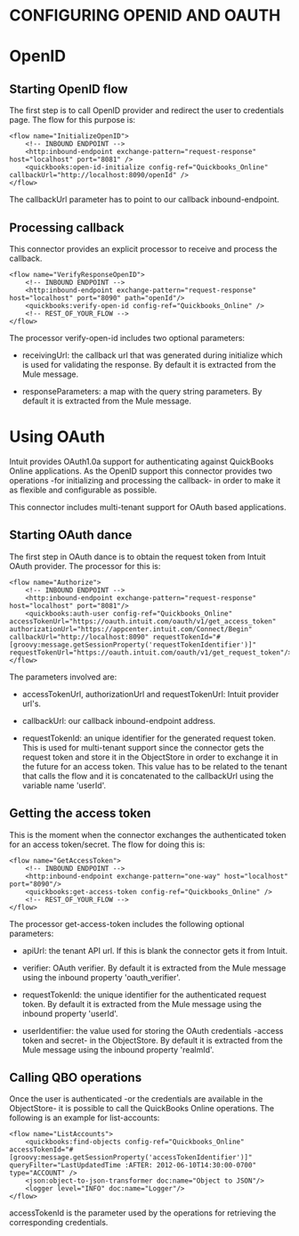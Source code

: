 CONFIGURING OPENID AND OAUTH
============================

OpenID
======

Starting OpenID flow
--------------------

The first step is to call OpenID provider and redirect the user to credentials page. The flow for this purpose is:

	<flow name="InitializeOpenID">
		<!-- INBOUND ENDPOINT -->
        <http:inbound-endpoint exchange-pattern="request-response" host="localhost" port="8081" />
        <quickbooks:open-id-initialize config-ref="Quickbooks_Online" callbackUrl="http://localhost:8090/openId" /> 
    </flow>

The callbackUrl parameter has to point to our callback inbound-endpoint.

Processing callback
-------------------

This connector provides an explicit processor to receive and process the callback.

	<flow name="VerifyResponseOpenID">
		<!-- INBOUND ENDPOINT -->
        <http:inbound-endpoint exchange-pattern="request-response" host="localhost" port="8090" path="openId"/>
        <quickbooks:verify-open-id config-ref="Quickbooks_Online" />
        <!-- REST_OF_YOUR_FLOW -->
    </flow>

The processor verify-open-id includes two optional parameters:

* receivingUrl: the callback url that was generated during initialize which is used for validating the response. By default it is extracted from the Mule message.

* responseParameters: a map with the query string parameters. By default it is extracted from the Mule message.

Using OAuth
===========

Intuit provides OAuth1.0a support for authenticating against QuickBooks Online applications. As the OpenID support this connector provides two operations -for initializing and processing the callback- in order to make it as flexible and configurable as possible. 

This connector includes multi-tenant support for OAuth based applications.

Starting OAuth dance
--------------------

The first step in OAuth dance is to obtain the request token from Intuit OAuth provider. The processor for this is:

	<flow name="Authorize">
		<!-- INBOUND ENDPOINT -->
        <http:inbound-endpoint exchange-pattern="request-response" host="localhost" port="8081"/>
        <quickbooks:auth-user config-ref="Quickbooks_Online" accessTokenUrl="https://oauth.intuit.com/oauth/v1/get_access_token" authorizationUrl="https://appcenter.intuit.com/Connect/Begin" callbackUrl="http://localhost:8090" requestTokenId="#[groovy:message.getSessionProperty('requestTokenIdentifier')]" requestTokenUrl="https://oauth.intuit.com/oauth/v1/get_request_token"/>
    </flow>

The parameters involved are:

* accessTokenUrl, authorizationUrl and requestTokenUrl: Intuit provider url's.

* callbackUrl: our callback inbound-endpoint address.

* requestTokenId: an unique identifier for the generated request token. This is used for multi-tenant support since the connector gets the request token and store it in the ObjectStore in order to exchange it in the future for an access token. This value has to be related to the tenant that calls the flow and it is concatenated to the callbackUrl using the variable name 'userId'.

Getting the access token
------------------------

This is the moment when the connector exchanges the authenticated token for an access token/secret. The flow for doing this is:

	<flow name="GetAccessToken">
        <!-- INBOUND ENDPOINT -->
        <http:inbound-endpoint exchange-pattern="one-way" host="localhost" port="8090"/>
        <quickbooks:get-access-token config-ref="Quickbooks_Online" />
        <!-- REST_OF_YOUR_FLOW -->
    </flow>

The processor get-access-token includes the following optional parameters:

* apiUrl: the tenant API url. If this is blank the connector gets it from Intuit.

* verifier: OAuth verifier. By default it is extracted from the Mule message using the inbound property 'oauth_verifier'.

* requestTokenId: the unique identifier for the authenticated request token. By default it is extracted from the Mule message using the inbound property 'userId'.

* userIdentifier: the value used for storing the OAuth credentials -access token and secret- in the ObjectStore. By default it is extracted from the Mule message using the inbound property 'realmId'.

Calling QBO operations
----------------------

Once the user is authenticated -or the credentials are available in the ObjectStore- it is possible to call the QuickBooks Online operations. The following is an example for list-accounts:

	<flow name="ListAccounts">
        <quickbooks:find-objects config-ref="Quickbooks_Online" accessTokenId="#[groovy:message.getSessionProperty('accessTokenIdentifier')]" queryFilter="LastUpdatedTime :AFTER: 2012-06-10T14:30:00-0700" type="ACCOUNT" />
        <json:object-to-json-transformer doc:name="Object to JSON"/>
        <logger level="INFO" doc:name="Logger"/>
    </flow>

accessTokenId is the parameter used by the operations for retrieving the corresponding credentials.